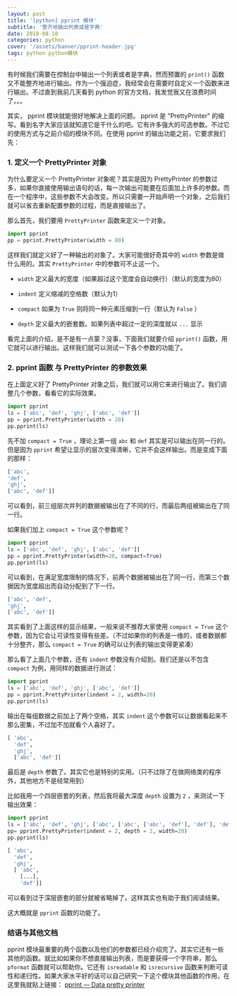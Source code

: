 ```yaml
---
layout: post
title: '[python] pprint 模块'
subtitle: '整齐地输出列表或是字典'
date: 2018-08-10
categories: python
cover: '/assets/banner/pprint-header.jpg'
tags: python python模块
---
```


有时候我们需要在控制台中输出一个列表或者是字典，然而预置的 `print()` 函数又不能整齐地进行输出。作为一个强迫症，我经常会在需要时自定义一个函数来进行输出。不过直到我前几天看到 python 的官方文档，我发觉我又在浪费时间了。。。

其实， pprint 模块就能很好地解决上面的问题。 pprint 是 "PrettyPrinter" 的缩写。看到名字大家应该就知道它是干什么的吧。它有许多强大的可选参数。不过它的使用方式与之前介绍的模块不同。在使用 pprint 的输出功能之前，它要求我们先：

### 1. 定义一个 PrettyPrinter 对象

为什么要定义一个 PrettyPrinter 对象呢？其实是因为 PrettyPrinter 的参数过多，如果你直接使用输出语句的话，每一次输出可能要在后面加上许多的参数。而在一个程序中，这些参数不大会改变。所以只需要一开始声明一个对象，之后我们就可以省去重新配置参数的过程，而是直接输出了。

那么首先，我们要用 `PrettyPrinter` 函数来定义一个对象。

```python
import pprint
pp = pprint.PrettyPrinter(width = 80)
```

这样我们就定义好了一种输出的对象了。大家可能很好奇其中的 `width` 参数是做什么用的。其实 `PrettyPrinter` 中的参数可不止这一个。

-   `width`
    定义最大的宽度（如果超过这个宽度会自动换行）（默认的宽度为80）

-   `indent`
    定义缩减的空格数（默认为1）

-   `compact`
    如果为 `True` 则将同一种元素压缩到一行（默认为 `False` ）

-   `depth`
    定义最大的嵌套数。如果列表中超过一定的深度就以 `...` 显示

看完上面的介绍，是不是有一点蒙？没事，下面我们就要介绍 `pprint()` 函数，用它就可以进行输出。这样我们就可以测试一下各个参数的功能了。

### 2. pprint 函数 与 PrettyPrinter 的参数效果

在上面定义好了 PrettyPrinter 对象之后，我们就可以用它来进行输出了。我们调整几个参数，看看它的实际效果。

```python
import pprint
ls = ['abc', 'def', 'ghj', ['abc', 'def']]
pp = pprint.PrettyPrinter(width = 20)
pp.pprint(ls)
```

先不加 `compact = True` ，理论上第一组 `abc` 和 `def` 其实是可以输出在同一行的。但是因为 `pprint` 希望让显示的层次变得清晰，它并不会这样输出。而是变成下面的那样：

```python
['abc',
'def',
'ghj',
['abc', 'def']]
```

可以看到，前三组层次并列的数据被输出在了不同的行，而最后两组被输出在了同一行。

如果我们加上 `compact = True` 这个参数呢？

```python
import pprint
ls = ['abc', 'def', 'ghj', ['abc', 'def']]
pp = pprint.PrettyPrinter(width=20, compact=True)
pp.pprint(ls)
```

可以看到，在满足宽度限制的情况下，前两个数据被输出在了同一行，而第三个数据因为宽度超出而自动分配到了下一行。

```python
['abc', 'def',
'ghj',
['abc', 'def']]
```

其实看到了上面这样的显示结果，一般来说不推荐大家使用 `compact = True` 这个参数，因为它会让可读性变得有些差。（不过如果你的列表是一维的，或者数据都十分整齐，那么 `compact = True` 的确可以让列表的输出变得更紧凑）

那么看了上面几个参数，还有 `indent` 参数没有介绍到。我们还是以不包含 `compact` 为例，用同样的数据进行测试：

```python
import pprint
ls = ['abc', 'def', 'ghj', ['abc', 'def']]
pp = pprint.PrettyPrinter(indent = 2, width=20)
pp.pprint(ls)
```

输出在每组数据之前加上了两个空格，其实 `indent` 这个参数可以让数据看起来不那么密集，不过加不加就看个人喜好了。

```python
[ 'abc',
  'def',
  'ghj',
  ['abc', 'def']]
```

最后是 `depth` 参数了。其实它也是特别的实用。（只不过除了在做网络类的程序外，其他地方不是经常用到）

比如我用一个四层嵌套的列表，然后我将最大深度 `depth` 设置为 `2` ，来测试一下输出效果：

```python
import pprint
ls = ['abc', 'def', 'ghj', ['abc', ['abc', ['abc', 'def'], 'def'], 'def']]
pp= pprint.PrettyPrinter(indent = 2, depth = 2, width=20)
pp.pprint(ls)
```

```python
[ 'abc',
  'def',
  'ghj',
  [ 'abc',
    [...],
    'def']]
```

可以看到过于深层嵌套的部分就被省略掉了。这样其实也有助于我们阅读结果。

这大概就是 `pprint` 函数的功能了。

### 结语与其他文档

pprint 模块最重要的两个函数以及他们的参数都已经介绍完了。其实它还有一些其他的函数。就比如如果你不想直接输出列表，而是要获得一个字符串，那么 `pformat` 函数就可以帮助你。它还有 `isreadable` 和 `isrecursive` 函数来判断可读性和递归性。如果大家水平好的话可以自己研究一下这个模块其他函数的作用，在这里我就贴上链接： [pprint — Data pretty printer](https://docs.python.org/3/library/pprint.html)

